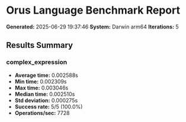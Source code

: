 # Orus Language Benchmark Report

**Generated:** 2025-06-29 19:37:46
**System:** Darwin arm64
**Iterations:** 5

## Results Summary

### complex_expression

- **Average time:** 0.002588s
- **Min time:** 0.002309s
- **Max time:** 0.003046s
- **Median time:** 0.002510s
- **Std deviation:** 0.000275s
- **Success rate:** 5/5 (100.0%)
- **Operations/sec:** 7728

